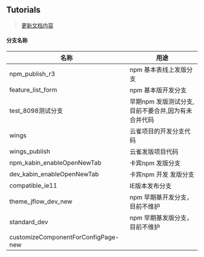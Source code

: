 ## Tutorials

> [更新文档内容](http://share.ark.burgeononline.com/knowledge/documentation_58582)


#### 分支名称

  
|  名称 |  用途  |
| ------------ | ------------ |
| npm_publish_r3  | npm 基本表线上发版分支   |
| feature_list_form   | npm 基本版开发分支   |
| test_8098测试分支   | 早期npm 发版测试分支,目前不要合并,因为有未合并代码   |
| wings   | 云雀项目的开发分支代码  |
| wings_publish   | 云雀发版项目代码   |
|npm_kabin_enableOpenNewTab |卡宾npm 发版分支|
|dev_kabin_enableOpenNewTab |卡宾npm 开发 发版分支|
|compatible_ie11|IE版本发布分支|
|theme_jflow_dev_new |npm 早期基开发分支，目前不维护|
|standard_dev |npm 早期基发版分支，目前不维护|
|customizeComponentForConfigPage-new||



      








 



